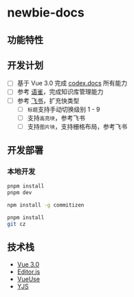 # newbie-docs

## 功能特性

## 开发计划

- [ ] 基于 Vue 3.0 完成 [codex.docs](https://github.com/codex-team/codex.docs) 所有能力
- [ ] 参考 [语雀](https://www.feishu.cn/product/docs)，完成知识库管理能力
- [ ] 参考 [飞书](https://www.yuque.com/dashboard)，扩充快类型
    - [ ] `标题`支持手动切换级别 1 - 9
    - [ ] 支持`高亮块`，参考飞书
    - [ ] 支持`图片块`，支持栅格布局，参考飞书

## 开发部署

### 本地开发

``` bash
pnpm install
pnpm dev
```

``` bash
npm install -g commitizen

pnpm install
git cz
```

## 技术栈

- [Vue 3.0](https://cn.vuejs.org/)
- [Editor.js](https://github.com/codex-team/editor.js)
- [VueUse](https://vueuse.org/guide/)
- [YJS]()